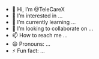 - 👋 Hi, I’m @TeleCareX
- 👀 I’m interested in ...
- 🌱 I’m currently learning ...
- 💞️ I’m looking to collaborate on ...
- 📫 How to reach me ...
- 😄 Pronouns: ...
- ⚡ Fun fact: ...

<!---
TeleCareX/TeleCareX is a ✨ special ✨ repository because its `README.md` (this file) appears on your GitHub profile.
You can click the Preview link to take a look at your changes.
--->
